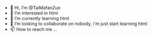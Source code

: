 - 👋 Hi, I’m @TaiMafanZuo
- 👀 I’m interested in html
- 🌱 I’m currently learning html
- 💞️ I’m looking to collaborate on nobody, i'm just start learning html
- 📫 How to reach me ...

<!---
TaiMafanZuo/TaiMafanZuo is a ✨ special ✨ repository because its `README.md` (this file) appears on your GitHub profile.
You can click the Preview link to take a look at your changes.
--->
